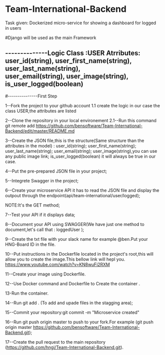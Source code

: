 # Team-International-Backend 



Task given: Dockerized micro-service for showing a dashboard for logged in users

#Django will be used  as the main Framework


--------------Logic 
Class :USER
 Atrributes:
 user_id(string), 
 user_first_name(string),
 user_last_name(string),  
 user_email(string),
 user_image(string),            
 is_user_logged(boolean)
-------------------------------


#---------------First Step

1--Fork the project to your github account
   1.1 create the logic in our case the class USER,the attributes are listed 
   
2--Clone the repository in your local environement
  2.1--Run this command git  remote add https://github.com/bensoftware/Team-International-Backend/edit/master/README.md
  
3--Create the JSON file,this is the structure(Same structure than the attributes in the model) :
user_id(string);
user_first_name(string);
user_last_name(string);
user_email(string);
user_image(string),you can use any public image link;
is_user_logged(boolean) it will always be true in our case.


4--Put the pre-prepared  JSON file in your project;

5--Integrete Swagger in the project;

6--Create your microservice API it has to read the JSON file and display
the outpout through the endpoint(api/team-international/user/logged);

NOTE:It's the GET method;

7--Test your API if it displays data;

8--Document your API using SWAGGER(We have just one method to document,let's call that : loggedUser );

9--Create the txt file with your slack name for example @ben.Put your HNG-Board ID in the file.

10--Put instructions in the Dockerfile  located in the project's root,this  will allow you to create the image.This bellow link will hepl you.
https://www.youtube.com/watch?v=KN8wuFi2RXM

11--Create your image using Dockerfile.

12--Use Docker command and Dockerfile to Create the container .

13-Run the container.

14--Run git add . (To add and upade files in the stagging area);

15--Commit your repository:git commit -m "Microservice created"

16--Run git push origin master to push to your fork.For example (git push origin master  https://github.com/bensoftware/Team-International-Backend.git);

17--Create the pull request to the main repository (https://github.com/hngi/Team-International-Backend.git).
